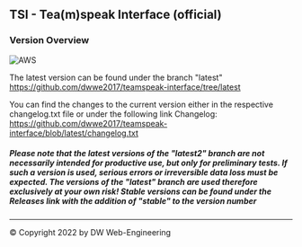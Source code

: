 ## TSI - Tea(m)speak Interface (official)
### Version Overview 

![AWS](https://codebuild.eu-central-1.amazonaws.com/badges?uuid=eyJlbmNyeXB0ZWREYXRhIjoieHFkWkVMN0VuNE9RKy83VW5pdlVTekRuNkd6YVBNYUtTVDEzcFdPRU0zbG9qbjZHN2I1WDBCYWZqTW1HaU54c1dYbzJkR2UvODV3RlllSnJKbHgxNE9ZPSIsIml2UGFyYW1ldGVyU3BlYyI6Ik1LdmtZaEpJVVBOekx3ZlAiLCJtYXRlcmlhbFNldFNlcmlhbCI6MX0%3D&branch=master)

The latest version can be found under the branch "latest"
https://github.com/dwwe2017/teamspeak-interface/tree/latest

You can find the changes to the current version either in the respective changelog.txt file or under the following link
Changelog: https://github.com/dwwe2017/teamspeak-interface/blob/latest/changelog.txt

##### Please note that the latest versions of the "latest2" branch are not necessarily intended for productive use, but only for preliminary tests. If such a version is used, serious errors or irreversible data loss must be expected. The versions of the "latest" branch are used therefore exclusively at your own risk! Stable versions can be found under the Releases link with the addition of "stable" to the version number

---

© Copyright 2022 by DW Web-Engineering
